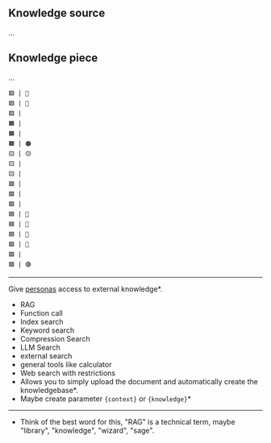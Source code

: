 

## Knowledge source

...


## Knowledge piece

...



```
🟥 | 🔴
🟥 | 🔴
🟥 | 
🟧 | 
🟧 | 
🟧 | 🟠
🟨 | 🟡
🟨 | 
🟨 | 
🟩 | 
🟩 | 
🟩 | 
🟦 | 🔵
🟦 | 🔵
🟦 | 🔵
🟪 | 🔵
🟪 | 
🟪 | 🟣
```


----


Give [personas](https://github.com/webgptorg/promptbook/discussions/22) access to external knowledge*.

- RAG
- Function call
- Index search
- Keyword search
- Compression Search
- LLM Search
- external search 
- general tools like calculator
- Web search with restrictions
- Allows you to simply upload the document and automatically create the knowledgebase*. 
- Maybe create parameter `{context}` or  `{knowledge}`*


---

* Think of the best word for this, "RAG" is a technical term, maybe "library", "knowledge", "wizard", "sage".
